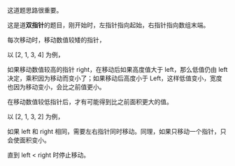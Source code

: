 这道题思路很重要。

这是道**双指针**的题目，刚开始时，左指针指向起始，右指针指向数组末端。

每次移动时，移动数值较矮的指针，

以 [2, 1, 3, 4] 为例，

如果移动数值较高的指针 right，在移动后如果高度值大于 left，那么低值仍由 left 决定，乘积因为移动而变小了；如果移动后高度小于 Left，这样低值变小，宽度也因为移动变小，会比之前值更小。

在移动数值较低指针后，才有可能得到比之前面积更大的值。

以 [2, 1, 3, 2] 为例，

如果 left 和 right 相同，需要左右指针同时移动。同理，如果只移动一个指针，只会使面积变小。

直到 left < right 时停止移动。



